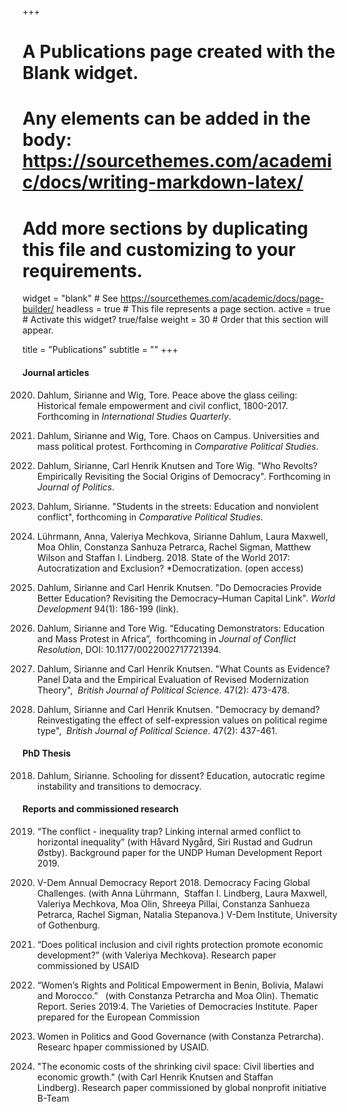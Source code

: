 +++
# A Publications page created with the Blank widget.
# Any elements can be added in the body: https://sourcethemes.com/academic/docs/writing-markdown-latex/
# Add more sections by duplicating this file and customizing to your requirements.

widget = "blank"  # See https://sourcethemes.com/academic/docs/page-builder/
headless = true  # This file represents a page section.
active = true  # Activate this widget? true/false
weight = 30  # Order that this section will appear.

title = "Publications"
subtitle = ""
+++

#### Journal articles



2020. Dahlum, Sirianne and Wig, Tore. Peace above the glass ceiling: Historical female empowerment and civil conflict, 1800-2017. Forthcoming in *International Studies Quarterly*.

2020. Dahlum, Sirianne and Wig, Tore. Chaos on Campus. Universities and mass political protest. Forthcoming in *Comparative Political Studies*.

2019. Dahlum, Sirianne, Carl Henrik Knutsen and Tore Wig. "Who Revolts? Empirically Revisiting the Social Origins of Democracy". Forthcoming in *Journal of Politics*. 

2019. Dahlum, Sirianne. "Students in the streets: Education and nonviolent conflict", forthcoming in *Comparative Political Studies*. 

2018. Lührmann, Anna, Valeriya Mechkova, Sirianne Dahlum, Laura Maxwell, Moa Ohlin, Constanza Sanhuza Petrarca, Rachel Sigman, Matthew Wilson and Staffan I. Lindberg. 2018. State of the World 2017: Autocratization and Exclusion? *Democratization. (open access)

2018. Dahlum, Sirianne and Carl Henrik Knutsen. "Do Democracies Provide Better Education? Revisiting the Democracy–Human Capital Link". *World Development* 94(1): 186-199 (link).

2018. Dahlum, Sirianne and Tore Wig. “Educating Demonstrators: Education and Mass Protest in Africa”,  forthcoming in *Journal of Conflict Resolution*, DOI: 10.1177/0022002717721394. 

2017. Dahlum, Sirianne and Carl Henrik Knutsen. "What Counts as Evidence? Panel Data and the Empirical Evaluation of Revised Modernization Theory",  *British Journal of Political Science*. 47(2): 473-478.

2017. Dahlum, Sirianne and Carl Henrik Knutsen. "Democracy by demand? Reinvestigating the effect of self-expression values on political regime type",  *British Journal of Political Science*. 47(2): 437-461.


#### PhD Thesis

2018. Dahlum, Sirianne. Schooling for dissent? Education, autocratic regime instability and transitions to democracy.




#### Reports and commissioned research

2019. “The conflict - inequality trap? Linking internal armed conflict to horizontal inequality” (with Håvard Nygård, Siri Rustad and Gudrun Østby). Background paper for the UNDP Human Development Report 2019.

2018. V-Dem Annual Democracy Report 2018. Democracy Facing Global Challenges. (with Anna Lührmann,  Staffan I. Lindberg, Laura Maxwell, Valeriya Mechkova, Moa Olin, Shreeya Pillai, Constanza Sanhueza Petrarca, Rachel Sigman, Natalia Stepanova.) V-Dem Institute, University of Gothenburg.

2018. “Does political inclusion and civil rights protection promote economic development?” (with Valeriya Mechkova). Research paper commissioned by USAID

2018. “Women’s Rights and Political Empowerment in Benin, Bolivia, Malawi and Morocco.”   (with Constanza Petrarcha and Moa Olin). Thematic Report. Series 2019:4. The Varieties of Democracies Institute. Paper prepared for the European Commission

2018. Women in Politics and Good Governance (with Constanza Petrarcha). Researc hpaper commissioned by USAID. 

2018. "The economic costs of the shrinking civil space: Civil liberties and economic growth." (with Carl Henrik Knutsen and Staffan Lindberg). Research paper commissioned by global nonprofit initiative B-Team  


